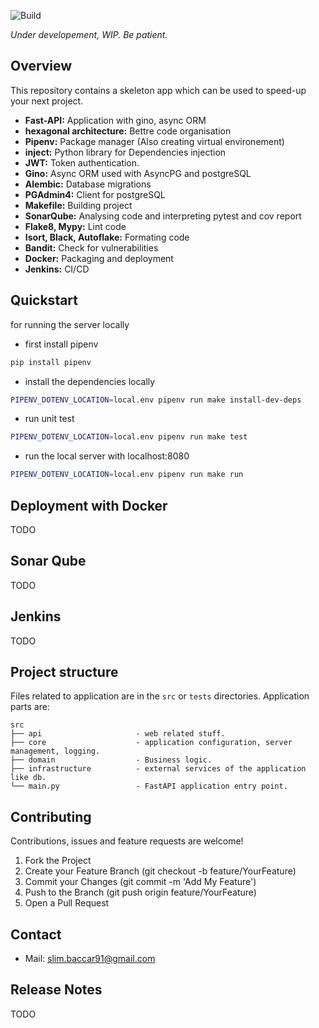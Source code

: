 ![Build](https://github.com/slimovich/fastapi-gino-postgresql-template/workflows/Build/badge.svg)

*Under developement, WIP. Be patient.*

Overview
----------
This repository contains a skeleton app which can be used to speed-up your next project.

- **Fast-API:** Application with gino, async ORM
- **hexagonal architecture:** Bettre code organisation
- **Pipenv:** Package manager (Also creating virtual environement)
- **inject:** Python library for Dependencies injection
- **JWT:** Token authentication.
- **Gino:** Async ORM used with AsyncPG and postgreSQL
- **Alembic:** Database migrations
- **PGAdmin4:** Client for postgreSQL
- **Makefile:** Building project
- **SonarQube:** Analysing code and interpreting pytest and cov report
- **Flake8, Mypy:** Lint code
- **Isort, Black, Autoflake:** Formating code
- **Bandit:** Check for vulnerabilities   
- **Docker:** Packaging and deployment
- **Jenkins:** CI/CD

Quickstart
----------
for running the server locally
- first install pipenv
```bash
pip install pipenv
```
- install the dependencies locally
```bash
PIPENV_DOTENV_LOCATION=local.env pipenv run make install-dev-deps
```
- run unit test
```bash
PIPENV_DOTENV_LOCATION=local.env pipenv run make test
```
- run the local server with localhost:8080
```bash
PIPENV_DOTENV_LOCATION=local.env pipenv run make run
```

Deployment with Docker
----------------------
TODO

Sonar Qube
----------------------
TODO

Jenkins
----------------------
TODO


Project structure
-----------------

Files related to application are in the ``src`` or ``tests`` directories.
Application parts are:

    src
    ├── api                     - web related stuff.
    ├── core                    - application configuration, server management, logging.
    ├── domain                  - Business logic.
    ├── infrastructure          - external services of the application like db.
    └── main.py                 - FastAPI application entry point.

Contributing
-------------
Contributions, issues and feature requests are welcome!

1. Fork the Project
2. Create your Feature Branch (git checkout -b feature/YourFeature)
3. Commit your Changes (git commit -m 'Add My Feature')
4. Push to the Branch (git push origin feature/YourFeature)
5. Open a Pull Request

Contact
-----------------
* Mail: slim.baccar91@gmail.com

Release Notes
-----------------
TODO